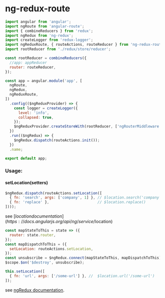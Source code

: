 # ng-redux-route

```javascript
import angular from 'angular';
import ngRoute from 'angular-route';
import { combineReducers } from 'redux';
import ngRedux from 'ng-redux';
import createLogger from 'redux-logger';
import ngReduxRoute, { routeActions, routeReducer } from 'ng-redux-route';
import rootReducer from './redux/store/reducer';

const rootReducer = combineReducers({
  //app: appReducer
  router: routeReducer,
});

const app = angular.module('app', [
  ngRoute,
  ngRedux,
  ngReduxRoute,
])
  .config(($ngReduxProvider) => {
    const logger = createLogger({
      level: 'info',
      collapsed: true,
    });
    $ngReduxProvider.createStoreWith(rootReducer, ['ngRouterMiddleware', logger]);
  })
  .run(($ngRedux) => {
    $ngRedux.dispatch(routeActions.init());
  })
  .name;

export default app;
```

### Usage:

#### setLocation(setters)

```javascript
$ngRedux.dispatch(routeActions.setLocation([
  { fn: 'search', args: ['company', 1] }, // $location.search('company', 1)
  { fn: 'replace' },                      // $location.replace()
])));
```

see [$location documentation](https://docs.angularjs.org/api/ng/service/$location)


```javascript
const mapStateToThis = state => ({
  router: state.router,
});
const mapDispatchToThis = ({
  setLocation: routeActions.setLocation,
});
const unsubscribe = $ngRedux.connect(mapStateToThis, mapDispatchToThis)(this);
$scope.$on('$destroy', unsubscribe);

this.setLocation([
  { fn: 'url', args: ['/some-url'] }, //  $location.url('/some-url')
]);

```
see [ngRedux documentation](https://github.com/wbuchwalter/ng-redux#api).